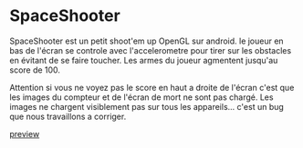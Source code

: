 # SpaceShooter
SpaceShooter est un petit shoot'em up OpenGL sur android. le joueur en bas de l'écran se controle
avec l'accelerometre pour tirer sur les obstacles en évitant de se faire toucher.
Les armes du joueur agmentent jusqu'au score de 100.

Attention si vous ne voyez pas le score en haut a droite de l'écran c'est que les images du compteur
et de l'écran de mort ne sont pas chargé. Les images ne chargent visiblement pas sur tous les
appareils... c'est un bug que nous travaillons a corriger.

[preview](preview.png)
